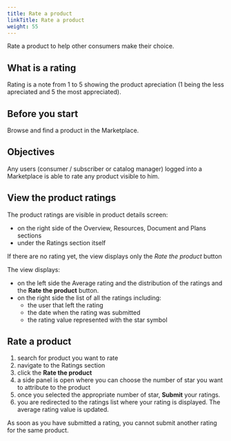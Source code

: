 ```yaml
---
title: Rate a product
linkTitle: Rate a product
weight: 55
---
```


Rate a product to help other consumers make their choice.

## What is a rating

Rating is a note from 1 to 5 showing the product apreciation (1 being the less apreciated and 5 the most appreciated).

## Before you start

Browse and find a product in the Marketplace.

## Objectives

Any users (consumer / subscriber or catalog manager) logged into a Marketplace is able to rate any product visible to him.

## View the product ratings

The product ratings are visible in product details screen:

* on the right side of the Overview, Resources, Document and Plans sections
* under the Ratings section itself

If there are no rating yet, the view displays only the *Rate the product* button

The view displays:

* on the left side the Average rating and the distribution of the ratings and the **Rate the product** button.
* on the right side the list of all the ratings including:
  * the user that left the rating
  * the date when the rating was submitted
  * the rating value represented with the star symbol

## Rate a product

1. search for product you want to rate
2. navigate to the Ratings section
3. click the **Rate the product**
4. a side panel is open where you can choose the number of star you want to attribute to the product
5. once you selected the appropriate number of star, **Submit** your ratings.
6. you are redirected to the ratings list where your rating is displayed. The average rating value is updated.

As soon as you have submitted a rating, you cannot submit another rating for the same product.
